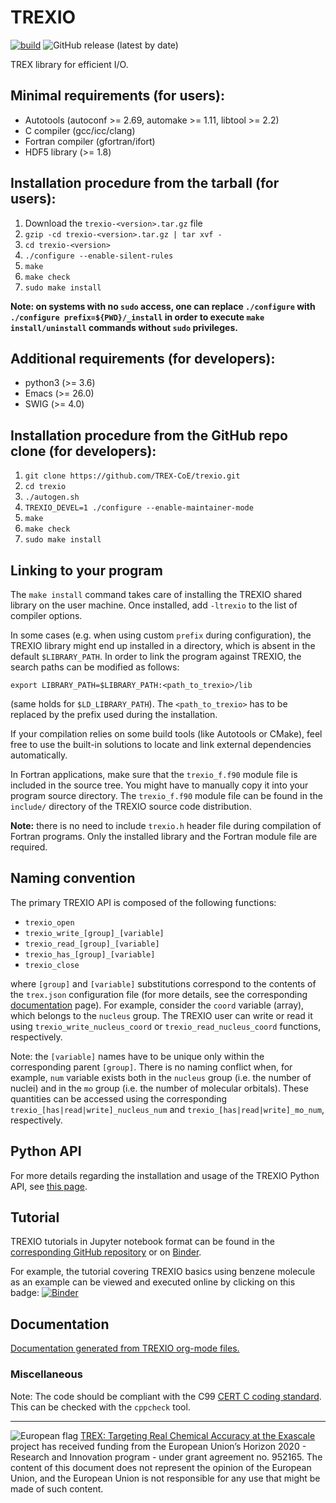 
# TREXIO

[![build](https://github.com/TREX-CoE/trexio/actions/workflows/actions.yml/badge.svg)](https://github.com/TREX-CoE/trexio/actions/workflows/actions.yml)
![GitHub release (latest by date)](https://img.shields.io/github/v/release/TREX-CoE/trexio)

TREX library for efficient I/O.


## Minimal requirements (for users):

- Autotools             (autoconf >= 2.69, automake >= 1.11, libtool >= 2.2)
- C compiler            (gcc/icc/clang)
- Fortran compiler      (gfortran/ifort)
- HDF5 library          (>= 1.8)


## Installation procedure from the tarball (for users):

1. Download the `trexio-<version>.tar.gz` file
2. `gzip -cd trexio-<version>.tar.gz | tar xvf -`
3. `cd trexio-<version>`
4. `./configure --enable-silent-rules`
5. `make`
6. `make check`
7. `sudo make install`


**Note: on systems with no `sudo` access, one can replace `./configure` with `./configure prefix=${PWD}/_install` in order to execute `make install/uninstall` commands without `sudo` privileges.**


## Additional requirements (for developers):

- python3       (>= 3.6)
- Emacs         (>= 26.0)
- SWIG          (>= 4.0)

## Installation procedure from the GitHub repo clone (for developers):

1. `git clone https://github.com/TREX-CoE/trexio.git`
2. `cd trexio`
3. `./autogen.sh`
4. `TREXIO_DEVEL=1 ./configure --enable-maintainer-mode`
5. `make`
6. `make check`
7. `sudo make install`


## Linking to your program

The `make install` command takes care of installing the TREXIO shared library on the user machine.
Once installed, add `-ltrexio` to the list of compiler options.

In some cases (e.g. when using custom `prefix` during configuration), the TREXIO library might end up installed in a directory, which is absent in the default `$LIBRARY_PATH`.
In order to link the program against TREXIO, the search paths can be modified as follows:

`export LIBRARY_PATH=$LIBRARY_PATH:<path_to_trexio>/lib` 

(same holds for `$LD_LIBRARY_PATH`). The `<path_to_trexio>` has to be replaced by the prefix used during the installation.

If your compilation relies on some build tools (like Autotools or CMake), feel free to use the built-in solutions to locate and link external dependencies automatically.

In Fortran applications, make sure that the `trexio_f.f90` module file is included in the source tree.
You might have to manually copy it into your program source directory.
The `trexio_f.f90` module file can be found in the `include/` directory of the TREXIO source code distribution.

**Note:** there is no need to include `trexio.h` header file during compilation of Fortran programs.
Only the installed library and the Fortran module file are required.


## Naming convention

The primary TREXIO API is composed of the following functions:

- `trexio_open`
- `trexio_write_[group]_[variable]`
- `trexio_read_[group]_[variable]`
- `trexio_has_[group]_[variable]`
- `trexio_close`

where `[group]` and `[variable]` substitutions correspond to the contents of the `trex.json` configuration file 
(for more details, see the corresponding [documentation](https://trex-coe.github.io/trexio/trex.html) page).
For example, consider the `coord` variable (array), which belongs to the `nucleus` group. The TREXIO user can write or read it using `trexio_write_nucleus_coord` or `trexio_read_nucleus_coord` functions, respectively.

Note: the `[variable]` names have to be unique only within the corresponding parent `[group]`. 
There is no naming conflict when, for example, `num` variable exists both in the `nucleus` group (i.e. the number of nuclei) and in the `mo` group (i.e. the number of molecular orbitals). 
These quantities can be accessed using the corresponding `trexio_[has|read|write]_nucleus_num` and `trexio_[has|read|write]_mo_num`, respectively.


## Python API

For more details regarding the installation and usage of the TREXIO Python API, 
see [this page](python/README.md).


## Tutorial

TREXIO tutorials in Jupyter notebook format can be found in the 
[corresponding GitHub repository](https://github.com/TREX-CoE/trexio-tutorials)
or on [Binder](https://mybinder.org/v2/gh/TREX-CoE/trexio-tutorials/HEAD).

For example, the tutorial covering TREXIO basics using benzene molecule as an example can be viewed and executed online by clicking on this badge: 
[![Binder](https://mybinder.org/badge_logo.svg)](https://mybinder.org/v2/gh/TREX-CoE/trexio-tutorials/HEAD?filepath=notebooks%2Ftutorial_benzene.ipynb)


## Documentation

[Documentation generated from TREXIO org-mode files.](https://trex-coe.github.io/trexio/)


### Miscellaneous

Note: The code should be compliant with the C99 
[CERT C coding standard](https://resources.sei.cmu.edu/downloads/secure-coding/assets/sei-cert-c-coding-standard-2016-v01.pdf). 
This can be checked with the `cppcheck` tool.



-----------------
![European flag](https://trex-coe.eu/sites/default/files/inline-images/euflag.jpg)
[TREX: Targeting Real Chemical Accuracy at the Exascale](https://trex-coe.eu) project has received funding from the European Union’s Horizon 2020 - Research and Innovation program - under grant agreement no. 952165. The content of this document does not represent the opinion of the European Union, and the European Union is not responsible for any use that might be made of such content.


